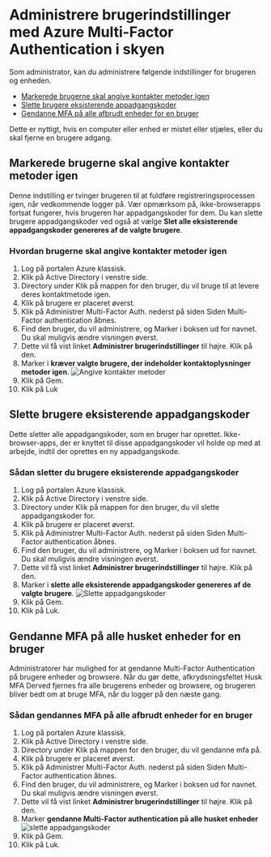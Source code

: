 <properties 
    pageTitle="Azure Multi-Factor Authentication rapporter"
    description="Dette beskriver, hvordan du ændre brugerindstillinger som at tvinge brugere til at gøre processen bevis op igen."
    documentationCenter=""
    services="multi-factor-authentication"
    authors="kgremban"
    manager="femila"
    editor="curtand"/>

<tags
    ms.service="multi-factor-authentication"
    ms.workload="identity"
    ms.tgt_pltfrm="na"
    ms.devlang="na"
    ms.topic="article"
    ms.date="08/04/2016"
    ms.author="kgremban"/>

# <a name="managing-user-settings-with-azure-multi-factor-authentication-in-the-cloud"></a>Administrere brugerindstillinger med Azure Multi-Factor Authentication i skyen

Som administrator, kan du administrere følgende indstillinger for brugeren og enheden.  

- [Markerede brugerne skal angive kontakter metoder igen](#require-selected-users-to-provide-contact-methods-again)
- [Slette brugere eksisterende appadgangskoder](#delete-users-existing-app-passwords)
- [Gendanne MFA på alle afbrudt enheder for en bruger](#restore-mfa-on-all-suspended-devices-for-a-user)






Dette er nyttigt, hvis en computer eller enhed er mistet eller stjæles, eller du skal fjerne en brugere adgang.


## <a name="require-selected-users-to-provide-contact-methods-again"></a>Markerede brugerne skal angive kontakter metoder igen

Denne indstilling er tvinger brugeren til at fuldføre registreringsprocessen igen, når vedkommende logger på. Vær opmærksom på, ikke-browserapps fortsat fungerer, hvis brugeren har appadgangskoder for dem.  Du kan slette brugere appadgangskoder ved også at vælge **Slet alle eksisterende appadgangskoder genereres af de valgte brugere**.

### <a name="how-to-require-users-to-provide-contact-methods-again"></a>Hvordan brugerne skal angive kontakter metoder igen




1. Log på portalen Azure klassisk.
2. Klik på Active Directory i venstre side.
3. Directory under Klik på mappen for den bruger, du vil bruge til at levere deres kontaktmetode igen.
4. Klik på brugere er placeret øverst.
5. Klik på Administrer Multi-Factor Auth. nederst på siden Siden Multi-Factor authentication åbnes.
6. Find den bruger, du vil administrere, og Marker i boksen ud for navnet. Du skal muligvis ændre visningen øverst.
7. Dette vil få vist linket **Administrer brugerindstillinger** til højre. Klik på den.
8. Marker i **kræver valgte brugere, der indeholder kontaktoplysninger metoder igen**.
![Angive kontakter metoder](./media/multi-factor-authentication-manage-users-and-devices/reproofup.png)
10. Klik på Gem.
11. Klik på Luk

## <a name="delete-users-existing-app-passwords"></a>Slette brugere eksisterende appadgangskoder

Dette sletter alle appadgangskoder, som en bruger har oprettet. Ikke-browser-apps, der er knyttet til disse appadgangskoder vil holde op med at arbejde, indtil der oprettes en ny appadgangskode.

### <a name="how-to-delete-users-existing-app-passwords"></a>Sådan sletter du brugere eksisterende appadgangskoder

1. Log på portalen Azure klassisk.
2. Klik på Active Directory i venstre side.
3. Directory under Klik på mappen for den bruger, du vil slette appadgangskoder for.
4. Klik på brugere er placeret øverst.
5. Klik på Administrer Multi-Factor Auth. nederst på siden Siden Multi-Factor authentication åbnes.
6. Find den bruger, du vil administrere, og Marker i boksen ud for navnet. Du skal muligvis ændre visningen øverst.
7. Dette vil få vist linket **Administrer brugerindstillinger** til højre. Klik på den.
8. Marker i **slette alle eksisterende appadgangskoder genereres af de valgte brugere**.
![Slette appadgangskoder](./media/multi-factor-authentication-manage-users-and-devices/deleteapppasswords.png)
10. Klik på Gem.
10. Klik på Luk.

## <a name="restore-mfa-on-all-remembered-devices-for-a-user"></a>Gendanne MFA på alle husket enheder for en bruger

Administratorer har mulighed for at gendanne Multi-Factor Authentication på brugere enheder og browsere. Når du gør dette, afkrydsningsfeltet Husk MFA Derved fjernes fra alle brugerens enheder og browsere, og brugeren bliver bedt om at bruge MFA, når du logger på den næste gang.

### <a name="how-to-restore-mfa-on-all-suspended-devices-for-a-user"></a>Sådan gendannes MFA på alle afbrudt enheder for en bruger

1. Log på portalen Azure klassisk.
2. Klik på Active Directory i venstre side.
3. Directory under Klik på mappen for den bruger, du vil gendanne mfa på.
4. Klik på brugere er placeret øverst.
5. Klik på Administrer Multi-Factor Auth. nederst på siden Siden Multi-Factor authentication åbnes.
6. Find den bruger, du vil administrere, og Marker i boksen ud for navnet. Du skal muligvis ændre visningen øverst.
7. Dette vil få vist linket **Administrer brugerindstillinger** til højre. Klik på den.
8. Marker **gendanne Multi-Factor authentication på alle husket enheder**
![slette appadgangskoder](./media/multi-factor-authentication-manage-users-and-devices/rememberdevices.png)
9. Klik på Gem.
10. Klik på Luk.
